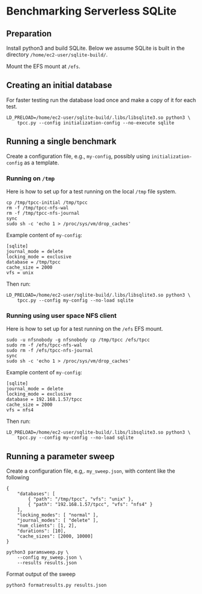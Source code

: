 Benchmarking Serverless SQLite
==============================

Preparation
-----------

Install python3 and build SQLite. Below we assume SQLite is built in the directory `/home/ec2-user/sqlite-build/`.

Mount the EFS mount at `/efs`.

Creating an initial database
----------------------------

For faster testing run the database load once and make a copy of it for each test.

```
LD_PRELOAD=/home/ec2-user/sqlite-build/.libs/libsqlite3.so python3 \
    tpcc.py --config initialization-config --no-execute sqlite
```

Running a single benchmark
--------------------------

Create a configuration file, e.g., `my-config`, possibly using `initialization-config` as a template.


### Running on `/tmp`

Here is how to set up for a test running on the local `/tmp` file system.
```
cp /tmp/tpcc-initial /tmp/tpcc
rm -f /tmp/tpcc-nfs-wal
rm -f /tmp/tpcc-nfs-journal
sync
sudo sh -c 'echo 1 > /proc/sys/vm/drop_caches'
```

Example content of `my-config`:
```
[sqlite]
journal_mode = delete
locking_mode = exclusive
database = /tmp/tpcc
cache_size = 2000
vfs = unix
```

Then run:
```
LD_PRELOAD=/home/ec2-user/sqlite-build/.libs/libsqlite3.so python3 \
    tpcc.py --config my-config --no-load sqlite
```

### Running using user space NFS client

Here is how to set up for a test running on the `/efs` EFS mount.
```
sudo -u nfsnobody -g nfsnobody cp /tmp/tpcc /efs/tpcc
sudo rm -f /efs/tpcc-nfs-wal
sudo rm -f /efs/tpcc-nfs-journal
sync
sudo sh -c 'echo 1 > /proc/sys/vm/drop_caches'
```

Example content of `my-config`:
```
[sqlite]
journal_mode = delete
locking_mode = exclusive
database = 192.168.1.57/tpcc
cache_size = 2000
vfs = nfs4
```

Then run:
```
LD_PRELOAD=/home/ec2-user/sqlite-build/.libs/libsqlite3.so python3 \
    tpcc.py --config my-config --no-load sqlite
```

Running a parameter sweep
-------------------------

Create a configuration file, e.g,. `my_sweep.json`, with content like the
following
```
{
    "databases": [
        { "path": "/tmp/tpcc", "vfs": "unix" },
        { "path": "192.168.1.57/tpcc", "vfs": "nfs4" }
    ],
    "locking_modes": [ "normal" ],
    "journal_modes": [ "delete" ],
    "num_clients": [1, 2],
    "durations": [10],
    "cache_sizes": [2000, 10000]
}
```

```
python3 paramsweep.py \
    --config my_sweep.json \
    --results results.json
```

Format output of the sweep
```
python3 formatresults.py results.json
```
